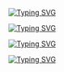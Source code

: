 [![Typing SVG](https://readme-typing-svg.herokuapp.com?size=18&duration=3000&color=EEB4F7&lines=Software+Engineer+@Scalapay)](https://git.io/typing-svg)

[![Typing SVG](https://readme-typing-svg.herokuapp.com?size=18&duration=3000&color=F090A0&lines=Principal+Maintainer+@Icaro)](https://git.io/typing-svg)

[![Typing SVG](https://readme-typing-svg.herokuapp.com?size=18&duration=3000&color=12F70C&lines=BSc+in+computer+science)](https://git.io/typing-svg)

[![Typing SVG](https://readme-typing-svg.herokuapp.com?size=18&duration=3000&color=1877F7&lines=Find+me+on+Linkedin+for+more)](https://git.io/typing-svg)
